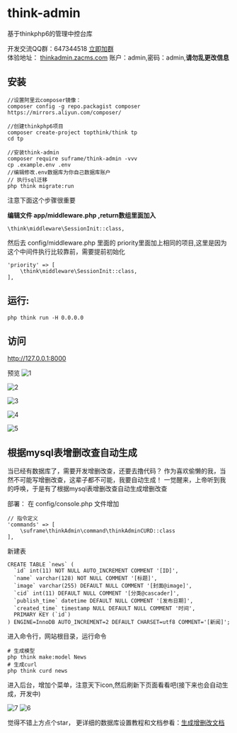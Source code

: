 # think-admin
基于thinkphp6的管理中控台库

开发交流QQ群：647344518   [立即加群](http://shang.qq.com/wpa/qunwpa?idkey=83a58116f995c9f83af6dc2b4ea372e38397349c8f1973d8c9827e4ae4d9f50e)     
体验地址： [thinkadmin.zacms.com](http://thinkadmin.zacms.com)  账户：admin,密码：admin,**请勿乱更改信息**

## 安装
```
//设置阿里云composer镜像：
composer config -g repo.packagist composer https://mirrors.aliyun.com/composer/

//创建thinkphp6项目
composer create-project topthink/think tp
cd tp
```

```
//安装think-admin
composer require suframe/think-admin -vvv
cp .example.env .env
//编辑修改.env数据库为你自己数据库账户
// 执行sql迁移
php think migrate:run
```
注意下面这个步骤很重要

**编辑文件 app/middleware.php ,return数组里面加入**

```
\think\middleware\SessionInit::class,
```

然后去 config/middleware.php 里面的 priority里面加上相同的项目,这里是因为这个中间件执行比较靠前，需要提前初始化
```
'priority' => [
    \think\middleware\SessionInit::class,
],
```

## 运行:
```
php think run -H 0.0.0.0
```
## 访问
 http://127.0.0.1:8000

预览
![1](https://raw.githubusercontent.com/suframe/think-admin/master/asserts/1.png)

![2](https://raw.githubusercontent.com/suframe/think-admin/master/asserts/2.png)

![3](https://raw.githubusercontent.com/suframe/think-admin/master/asserts/3.png)

![4](https://raw.githubusercontent.com/suframe/think-admin/master/asserts/4.png)

![5](https://raw.githubusercontent.com/suframe/think-admin/master/asserts/5.png)

## 根据mysql表增删改查自动生成
当已经有数据库了，需要开发增删改查，还要去撸代码？
作为喜欢偷懒的我，当然不可能写增删改查，这辈子都不可能，我要自动生成！
一觉醒来，上帝听到我的呼唤，于是有了根据mysql表增删改查自动生成增删改查

部署：
在 config/console.php 文件增加

```
// 指令定义
'commands' => [
    \suframe\thinkAdmin\command\thinkAdminCURD::class
],
```

新建表
```
CREATE TABLE `news` (
  `id` int(11) NOT NULL AUTO_INCREMENT COMMENT '[ID]',
  `name` varchar(128) NOT NULL COMMENT '[标题]',
  `image` varchar(255) DEFAULT NULL COMMENT '[封面@image]',
  `cid` int(11) DEFAULT NULL COMMENT '[分类@cascader]',
  `publish_time` datetime DEFAULT NULL COMMENT '[发布日期]',
  `created_time` timestamp NULL DEFAULT NULL COMMENT '时间',
  PRIMARY KEY (`id`)
) ENGINE=InnoDB AUTO_INCREMENT=2 DEFAULT CHARSET=utf8 COMMENT='[新闻]';
```

进入命令行，网站根目录，运行命令
```
# 生成模型
php think make:model News
# 生成curl
php think curd news
```
进入后台，增加个菜单，注意天下icon,然后刷新下页面看看吧(接下来也会自动生成，开发中)

![7](https://raw.githubusercontent.com/suframe/think-admin/master/asserts/7.jpg)
![6](https://raw.githubusercontent.com/suframe/think-admin/master/asserts/6.jpg)

觉得不错上方点个star，
更详细的数据库设置教程和文档参看：[生成增删改文档](https://github.com/suframe/think-admin/blob/master/src/command/read.md)
